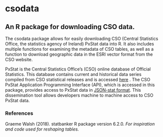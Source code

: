csodata
================

<!-- README.md is generated from README.Rmd. Please edit that file -->

## An R package for downloading CSO data.

The csodata package allows for easily downloading CSO (Central
Statistics Office, the statistics agency of Ireland) PxStat data into
R. It also includes multiple functions for examining the metadata of CSO
tables, as well as a function to download geographic
data in the ESRI vector format from the CSO website.

PxStat is the Central Statistics Office’s (CSO) online database of
Official Statistics. This database contains current and historical data
series compiled from CSO statistical releases and is accessed
[here](https://data.cso.ie ) .
The CSO PxStat Application Programming Interface (API), which is accessed in this package, provides access to
PxStat data in [JSON-stat
format](https://github.com/CSOIreland/PxStat ). This dissemination
tool allows developers machine to machine access to CSO PxStat data.

### References

Graeme Walsh (2018). statbanker R package version 6.2.0. *For
inspiration and code used for reshaping tables.*
